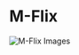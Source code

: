 # M-Flix
![M-Flix Images](https://user-images.githubusercontent.com/93413795/169810176-8644540f-2685-4b83-8513-7904ef100f62.png)
